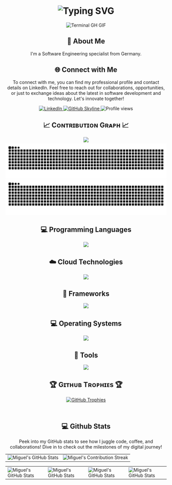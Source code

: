 
<div align="center">
    <h1><img src="https://readme-typing-svg.herokuapp.com?font=Jetbrains+mono&size=40&duration=3000&color=33FF33&center=true&vCenter=true&width=435&lines=Hey..+I'm+Miguel;This+is..;..my+Github..;" alt="Typing SVG"/></h1>
    <p><img src="termina-gh.gif" alt="Terminal GH GIF" /></p>
</div>

<div align="center">
    <h2>🚀 About Me</h2>
<!--     <p><img src="termina-gh.gif" alt="Terminal GH GIF" /></p> -->
    <p>I'm a Software Engineering specialist from Germany.</p>
</div>

<div align="center">
<h2 align="center" class="section-heading">🌐 Connect with Me</h2>
<p> To connect with me, you can find my professional profile and contact details on LinkedIn. Feel free to reach out for collaborations, opportunities, or just to exchange ideas about the latest in software development and technology. Let's innovate together! </p>
<div align="center">
  <a href="https://www.linkedin.com/in/miguel-g-9a76ba149">
    <img src="https://img.shields.io/badge/Miguel-0077B5?style=for-the-badge&logo=linkedin&logoColor=white" alt="LinkedIn"/>
  </a>
<a href="https://github.com/miggi92/miggi92" target="_blank">
    <img src="https://img.shields.io/badge/View%20on%20GitHub-%230077B5.svg?&style=for-the-badge&logo=github&logoColor=white" alt="GitHub Skyline"/>
</a>
<img src="https://komarev.com/ghpvc/?username=miggi92&style=for-the-badge" alt="Profile views" />
</div>

<h2 align="center">📈 Cᴏɴᴛʀɪʙᴜᴛɪᴏɴ Gʀᴀᴘʜ 📈</h2>
<div align="center">
    <img src="https://github-readme-activity-graph.vercel.app/graph?username=miggi92&bg_color=011627&color=79d3c3&line=c792ea&point=ffeb95&area=true&hide_border=false" border-radius="15">
</div>
<div align="center">
   <img src="https://raw.githubusercontent.com/miggi92/miggi92/output/github-contribution-grid-snake-dark.svg#gh-dark-mode-only" alt="GitHub Contribution Grid Snake Animation Dark Mode"/>
    <img src="https://raw.githubusercontent.com/miggi92/miggi92/output/github-contribution-grid-snake.svg#gh-light-mode-only" alt="GitHub Contribution Grid Snake Animation Light Mode"/>
</div>

<h2 align="center" class="section-heading">💻 Programming Languages</h2>
<p></p>
<div align="center">
    <img width="500px"  src="https://skillicons.dev/icons?i=py,java,js,ts,html,css,md,cs,dart,vue&perline=10"  />
</div>

<h2 align="center" class="section-heading">☁️ Cloud Technologies</h2>
<p></p>
<div align="center">
  <img width="500px"  src="https://skillicons.dev/icons?i=express,mongo,docker,aws,supabase,gcp,cloudflare&perline=10"  />
</div>

<h2 align="center" class="section-heading">🔧 Frameworks</h2>
<p></p>
<div align="center">
  <img width="500px"  src="https://skillicons.dev/icons?i=angular,bootstrap,flutter,nuxtjs,p5js,tailwind&perline=10"  />
</div>

<h2 align="center" class="section-heading">💻 Operating Systems</h2>
<p></p>
<div align="center">
  <img width="500px"  src="https://skillicons.dev/icons?i=linux,kali,raspberrypi,ubuntu,windows,debian&perline=10"  />
</div>

<h2 align="center" class="section-heading">🔧 Tools</h2>
<p></p>
<div align="center">
  <img width="500px"  src="https://skillicons.dev/icons?i=nodejs,git,bitbucket,vscode,postman,eclipse,npm,pnpm,jenkins,androidstudio&perline=10"  />
</div>


<!--Trophies Section-->   
<h2 align="center">🏆 Gɪᴛʜᴜʙ Tʀᴏᴘʜɪᴇs 🏆</h2>
<p align="center">
  <a href="https://github.com/miggi92/github-profile-trophy">
    <img src="https://github-profile-trophy.vercel.app/?username=miggi92&row=2&column=6&margin-w=20&margin-h=20&theme=dracula" alt="GitHub Trophies">
  </a>
</p>
<br />


<div align="center">
<h2 align="center" class="section-heading"> 💻 Github Stats</h2>
<p>Peek into my GitHub stats to see how I juggle code, coffee, and collaborations! Dive in to check out the milestones of my digital journey!</p>
 <table align="center" width="100%" height="100%" >
    <tr>
       <td><img style="border: none;" src="https://github-profile-summary-cards.vercel.app/api/cards/profile-details?username=miggi92&theme=nightowl" alt="Miguel's GitHub Stats"/></td>   
       <td><img style="border: none;" src="https://github-readme-streak-stats.herokuapp.com/?user=miggi92&theme=nightowl" alt="Miguel's Contribution Streak"/></td>
    </tr>
 </table>

 <table align="center" width="100%" height="100%" >
    <tr>
        <td><img style="border: none;" src="https://github-profile-summary-cards.vercel.app/api/cards/stats?username=miggi92&theme=nightowl" alt="Miguel's GitHub Stats"/></td>
        <td><img style="border: none;" src="https://github-profile-summary-cards.vercel.app/api/cards/productive-time?username=miggi92&theme=nightowl&utcOffset=10" alt="Miguel's GitHub Stats"/>
        <td><img style="border: none;" src="https://github-profile-summary-cards.vercel.app/api/cards/repos-per-language?username=miggi92&theme=nightowl" alt="Miguel's GitHub Stats"/></td>
        <td><img style="border: none;" src="https://github-profile-summary-cards.vercel.app/api/cards/most-commit-language?username=miggi92&theme=nightowl" alt="Miguel's GitHub Stats"/></td>
    </tr>
 </table>
</div>
